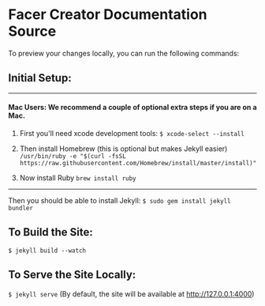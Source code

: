# Facer Creator Documentation Source 

To preview your changes locally, you can run the following commands:
## Initial Setup:
---
#### Mac Users: We recommend a couple of optional extra steps if you are on a Mac.
1. First you'll need xcode development tools:
```$ xcode-select --install```

2. Then install Homebrew (this is optional but makes Jekyll easier)
```/usr/bin/ruby -e "$(curl -fsSL https://raw.githubusercontent.com/Homebrew/install/master/install)"```

3. Now install Ruby
```brew install ruby```
---
Then you should be able to install Jekyll:
```$ sudo gem install jekyll bundler```
## To Build the Site:
```$ jekyll build --watch```
## To Serve the Site Locally:
```$ jekyll serve```
(By default, the site will be available at http://127.0.0.1:4000)